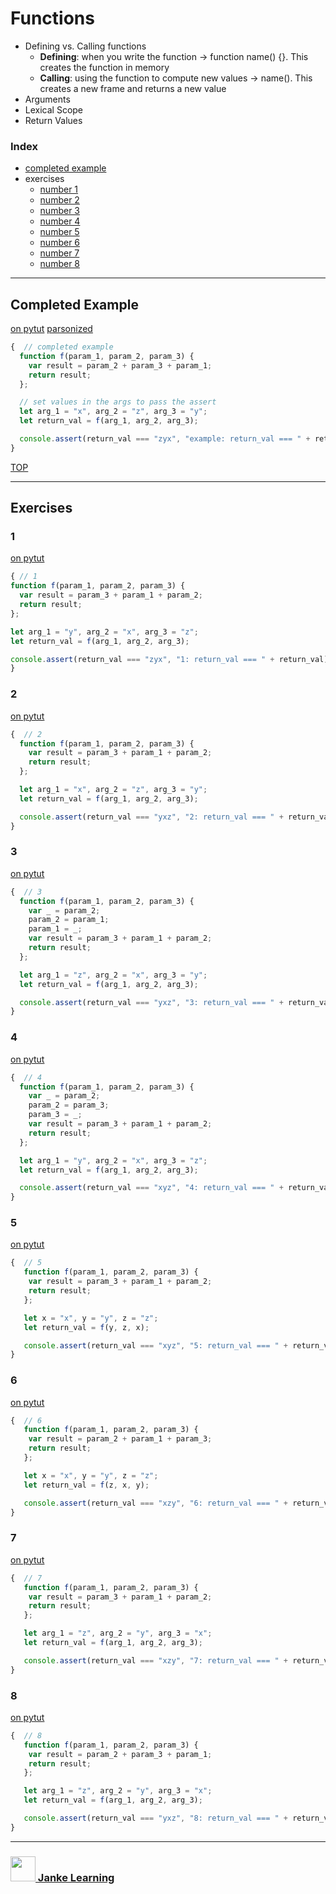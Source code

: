 # Functions

* Defining vs. Calling functions
    * **Defining**: when you write the function -> function name() {}.  This creates the function in memory
    * **Calling**: using the function to compute new values -> name().  This creates a new frame and returns a new value
* Arguments
* Lexical Scope
* Return Values

### Index
* [completed example](#completed-example)
* exercises
    * [number 1](#1)
    * [number 2](#2)
    * [number 3](#3)
    * [number 4](#4)
    * [number 5](#5)
    * [number 6](#6)
    * [number 7](#7)
    * [number 8](#8)

---

## Completed Example

[on pytut](http://www.pythontutor.com/javascript.html#code=function%20f%28param_1,%20param_2,%20param_3%29%20%7B%0A%20%20var%20result%20%3D%20param_2%20%2B%20param_3%20%2B%20param_1%3B%0A%20%20return%20result%3B%0A%7D%3B%0A%0A//%20set%20values%20in%20the%20args%20to%20pass%20the%20assert%0Alet%20arg_1%20%3D%20%22x%22,%20arg_2%20%3D%20%22z%22,%20arg_3%20%3D%20%22y%22%3B%0Alet%20return_val%20%3D%20f%28arg_1,%20arg_2,%20arg_3%29%3B%0A%0Aconsole.assert%28return_val%20%3D%3D%3D%20%22zyx%22,%20%22return_val%20%3D%3D%3D%20%22%20%2B%20return_val%29%3B&curInstr=0&mode=display&origin=opt-frontend.js&py=js&rawInputLstJSON=%5B%5D)
[parsonized](http://janke-learning.github.io/parsonizer/?snippet=function%20f%28param_1,%20param_2,%20param_3%29%20%7B%0A%20%20var%20result%20%3D%20param_2%20%2B%20param_3%20%2B%20param_1%3B%0A%20%20return%20result%3B%0A%7D%3B%0A%0A//%20set%20values%20in%20the%20args%20to%20pass%20the%20assert%0Alet%20arg_1%20%3D%20%22x%22,%20arg_2%20%3D%20%22z%22,%20arg_3%20%3D%20%22y%22%3B%0Alet%20return_val%20%3D%20f%28arg_1,%20arg_2,%20arg_3%29%3B%0A%0Aconsole.assert%28return_val%20%3D%3D%3D%20%22zyx%22,%20%22return_val%20%3D%3D%3D%20%22%20%2B%20return_val%29%3B)
```js
{  // completed example
  function f(param_1, param_2, param_3) {
    var result = param_2 + param_3 + param_1;
    return result;
  };

  // set values in the args to pass the assert
  let arg_1 = "x", arg_2 = "z", arg_3 = "y";
  let return_val = f(arg_1, arg_2, arg_3);

  console.assert(return_val === "zyx", "example: return_val === " + return_val);
}
```

[TOP](#functions)

---

## Exercises

### 1

[on pytut](http://www.pythontutor.com/live.html#code=function%20f%28param_1,%20param_2,%20param_3%29%20%7B%0A%20%20var%20result%20%3D%20param_3%20%2B%20param_1%20%2B%20param_2%3B%0A%20%20return%20result%3B%0A%7D%3B%0A%0Alet%20arg_1%20%3D%20%22y%22,%20arg_2%20%3D%20%22x%22,%20arg_3%20%3D%20%22z%22%3B%0Alet%20return_val%20%3D%20f%28arg_1,%20arg_2,%20arg_3%29%3B%0A%0Aconsole.assert%28return_val%20%3D%3D%3D%20%22zyx%22,%20%221%3A%20return_val%20%3D%3D%3D%20%22%20%2B%20return_val%29%3B&cumulative=false&curInstr=6&heapPrimitives=nevernest&mode=display&origin=opt-live.js&py=js&rawInputLstJSON=%5B%5D&textReferences=false)

```js
{ // 1
function f(param_1, param_2, param_3) {
  var result = param_3 + param_1 + param_2;
  return result;
};

let arg_1 = "y", arg_2 = "x", arg_3 = "z";
let return_val = f(arg_1, arg_2, arg_3);

console.assert(return_val === "zyx", "1: return_val === " + return_val);
}
```

### 2

[on pytut](http://www.pythontutor.com/javascript.html#code=function%20f%28param_1,%20param_2,%20param_3%29%20%7B%0A%20%20var%20result%20%3D%20param_3%20%2B%20param_1%20%2B%20param_2%3B%0A%20%20return%20result%3B%0A%7D%3B%0A%0Alet%20arg_1%20%3D%20%22x%22,%20arg_2%20%3D%20%22z%22,%20arg_3%20%3D%20%22y%22%3B%0Alet%20return_val%20%3D%20f%28arg_1,%20arg_2,%20arg_3%29%3B%0A%0Aconsole.assert%28return_val%20%3D%3D%3D%20%22yxz%22,%20%22return_val%20%3D%3D%3D%20%22%20%2B%20return_val%29%3B&curInstr=0&mode=display&origin=opt-frontend.js&py=js&rawInputLstJSON=%5B%5D)

```js
{  // 2
  function f(param_1, param_2, param_3) {
    var result = param_3 + param_1 + param_2;
    return result;
  };

  let arg_1 = "x", arg_2 = "z", arg_3 = "y";
  let return_val = f(arg_1, arg_2, arg_3);

  console.assert(return_val === "yxz", "2: return_val === " + return_val);
}
```

### 3

[on pytut](http://www.pythontutor.com/javascript.html#code=function%20f%28param_1,%20param_2,%20param_3%29%20%7B%0A%20%20var%20_%20%3D%20param_2%3B%0A%20%20param_2%20%3D%20param_1%3B%0A%20%20param_1%20%3D%20_%3B%0A%20%20var%20result%20%3D%20param_3%20%2B%20param_1%20%2B%20param_2%3B%0A%20%20return%20result%3B%0A%7D%3B%0A%0A//%20set%20values%20in%20the%20args%20to%20pass%20the%20assert%0Alet%20arg_1%20%3D%20%22z%22,%20arg_2%20%3D%20%22x%22,%20arg_3%20%3D%20%22y%22%3B%0Alet%20return_val%20%3D%20f%28arg_1,%20arg_2,%20arg_3%29%3B%0A%0Aconsole.assert%28return_val%20%3D%3D%3D%20%22yxz%22,%20%22return_val%20%3D%3D%3D%20%22%20%2B%20return_val%29%3B&curInstr=8&mode=display&origin=opt-frontend.js&py=js&rawInputLstJSON=%5B%5D)

```js
{  // 3
  function f(param_1, param_2, param_3) {
    var _ = param_2;
    param_2 = param_1;
    param_1 = _;
    var result = param_3 + param_1 + param_2;
    return result;
  };

  let arg_1 = "z", arg_2 = "x", arg_3 = "y";
  let return_val = f(arg_1, arg_2, arg_3);

  console.assert(return_val === "yxz", "3: return_val === " + return_val);
}
```

### 4

[on pytut](http://www.pythontutor.com/javascript.html#code=function%20f%28param_1,%20param_2,%20param_3%29%20%7B%0A%20%20var%20_%20%3D%20param_2%3B%0A%20%20param_2%20%3D%20param_3%3B%0A%20%20param_3%20%3D%20_%3B%0A%20%20var%20result%20%3D%20param_3%20%2B%20param_1%20%2B%20param_2%3B%0A%20%20return%20result%3B%0A%7D%3B%0A%0A//%20set%20values%20in%20the%20args%20to%20pass%20the%20assert%0Alet%20arg_1%20%3D%20%22y%22,%20arg_2%20%3D%20%22x%22,%20arg_3%20%3D%20%22z%22%3B%0Alet%20return_val%20%3D%20f%28arg_1,%20arg_2,%20arg_3%29%3B%0A%0Aconsole.assert%28return_val%20%3D%3D%3D%20%22xyz%22,%20%22return_val%20%3D%3D%3D%20%22%20%2B%20return_val%29%3B&curInstr=9&mode=display&origin=opt-frontend.js&py=js&rawInputLstJSON=%5B%5D)

```js
{  // 4
  function f(param_1, param_2, param_3) {
    var _ = param_2;
    param_2 = param_3;
    param_3 = _;
    var result = param_3 + param_1 + param_2;
    return result;
  };

  let arg_1 = "y", arg_2 = "x", arg_3 = "z";
  let return_val = f(arg_1, arg_2, arg_3);

  console.assert(return_val === "xyz", "4: return_val === " + return_val);
}
```

### 5

[on pytut](http://www.pythontutor.com/javascript.html#code=function%20f%28param_1,%20param_2,%20param_3%29%20%7B%0A%20var%20result%20%3D%20param_3%20%2B%20param_1%20%2B%20param_2%3B%0A%20return%20result%3B%0A%7D%3B%0A%0Alet%20x%20%3D%20%22x%22,%20y%20%3D%20%22y%22,%20z%20%3D%20%22z%22%3B%0Alet%20return_val%20%3D%20f%28y,%20z,%20x%29%3B%0A%0Aconsole.assert%28return_val%20%3D%3D%3D%20%22xyz%22,%20%225%3A%20return_val%20%3D%3D%3D%20%22%20%2B%20return_val%29%3B&curInstr=6&mode=display&origin=opt-frontend.js&py=js&rawInputLstJSON=%5B%5D)

```js
{  // 5
   function f(param_1, param_2, param_3) {
    var result = param_3 + param_1 + param_2;
    return result;
   };

   let x = "x", y = "y", z = "z";
   let return_val = f(y, z, x);

   console.assert(return_val === "xyz", "5: return_val === " + return_val);
}
```

### 6

[on pytut](http://www.pythontutor.com/javascript.html#code=function%20f%28param_1,%20param_2,%20param_3%29%20%7B%0A%20var%20result%20%3D%20param_2%20%2B%20param_1%20%2B%20param_3%3B%0A%20return%20result%3B%0A%7D%3B%0A%0Alet%20x%20%3D%20%22x%22,%20y%20%3D%20%22y%22,%20z%20%3D%20%22z%22%3B%0Alet%20return_val%20%3D%20f%28z,%20x,%20y%29%3B%0A%0Aconsole.assert%28return_val%20%3D%3D%3D%20%22xzy%22,%20%226%3A%20return_val%20%3D%3D%3D%20%22%20%2B%20return_val%29%3B&curInstr=6&mode=display&origin=opt-frontend.js&py=js&rawInputLstJSON=%5B%5D)

```js
{  // 6
   function f(param_1, param_2, param_3) {
    var result = param_2 + param_1 + param_3;
    return result;
   };

   let x = "x", y = "y", z = "z";
   let return_val = f(z, x, y);

   console.assert(return_val === "xzy", "6: return_val === " + return_val);
}
```

### 7

[on pytut](http://www.pythontutor.com/javascript.html#code=function%20f%28param_1,%20param_2,%20param_3%29%20%7B%0A%20var%20result%20%3D%20param_3%20%2B%20param_1%20%2B%20param_2%3B%0A%20return%20result%3B%0A%7D%3B%0A%0Alet%20arg_1%20%3D%20%22z%22,%20arg_2%20%3D%20%22y%22,%20arg_3%20%3D%20%22x%22%3B%0Alet%20return_val%20%3D%20f%28arg_1,%20arg_2,%20arg_3%29%3B%0A%0Aconsole.assert%28return_val%20%3D%3D%3D%20%22xzy%22,%20%227%3A%20return_val%20%3D%3D%3D%20%22%20%2B%20return_val%29%3B&curInstr=6&mode=display&origin=opt-frontend.js&py=js&rawInputLstJSON=%5B%5D)

```js
{  // 7
   function f(param_1, param_2, param_3) {
    var result = param_3 + param_1 + param_2;
    return result;
   };

   let arg_1 = "z", arg_2 = "y", arg_3 = "x";
   let return_val = f(arg_1, arg_2, arg_3);

   console.assert(return_val === "xzy", "7: return_val === " + return_val);
}
```

### 8

[on pytut](http://www.pythontutor.com/javascript.html#code=function%20f%28param_1,%20param_2,%20param_3%29%20%7B%0A%20var%20result%20%3D%20param_2%20%2B%20param_3%20%2B%20param_1%3B%0A%20return%20result%3B%0A%7D%3B%0A%0Alet%20arg_1%20%3D%20%22z%22,%20arg_2%20%3D%20%22y%22,%20arg_3%20%3D%20%22x%22%3B%0Alet%20return_val%20%3D%20f%28arg_1,%20arg_2,%20arg_3%29%3B%0A%0Aconsole.assert%28return_val%20%3D%3D%3D%20%22yxz%22,%20%228%3A%20return_val%20%3D%3D%3D%20%22%20%2B%20return_val%29%3B&curInstr=6&mode=display&origin=opt-frontend.js&py=js&rawInputLstJSON=%5B%5D)

```js
{  // 8
   function f(param_1, param_2, param_3) {
    var result = param_2 + param_3 + param_1;
    return result;
   };

   let arg_1 = "z", arg_2 = "y", arg_3 = "x";
   let return_val = f(arg_1, arg_2, arg_3);

   console.assert(return_val === "yxz", "8: return_val === " + return_val);
}
```

___
### <a href="http://janke-learning.org" target="_blank"><img src="https://user-images.githubusercontent.com/18554853/50098409-22575780-021c-11e9-99e1-962787adaded.png" width="40" height="40"></img> Janke Learning</a>
